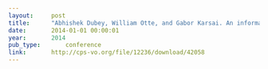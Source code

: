 ```yaml
---
layout:     post
title:      "Abhishek Dubey, William Otte, and Gabor Karsai. An information architecture platform for mobile, secure, and resilient distributed systems. In High Confidence Software and Systems Conference. 2014."
date:       2014-01-01 00:00:01
year:       2014
pub_type:       conference
link:       http://cps-vo.org/file/12236/download/42058
---
```

